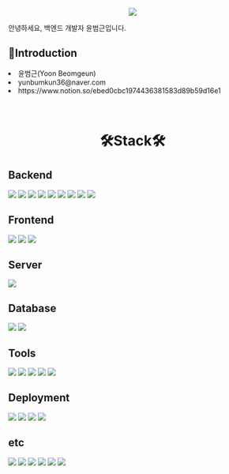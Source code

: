 
<p align='center'>
    <img src="https://capsule-render.vercel.app/api?type=waving&color=auto&height=300&section=header&text=YoonBeomgeun&fontSize=90&animation=fadeIn&fontAlignY=38&desc=&descAlignY=51&descAlign=62"/>
</p>
안녕하세요, 백엔드 개발자 윤범근입니다.

<div>
    <h2>🪪Introduction</h2>
    <li>
        윤범근(Yoon Beomgeun)
    </li>
    <li>
        yunbumkun36@naver.com
    </li>
    <li>
        https://www.notion.so/ebed0cbc1974436381583d89b59d16e1
    </li>
</div>
<br>
<br>
<div>
    <h1 align="center">🛠️Stack🛠️</h1>
</div>
<div>
    <h2>Backend</h2>
    <img src="https://img.shields.io/badge/Spring-6DB33F?style=flat&logo=Spring&logoColor=white"/>
    <img src="https://img.shields.io/badge/SpringBoot-6DB33F?style=flat&logo=Spring Boot&logoColor=white"/>
    <img src="https://img.shields.io/badge/SpringSecurity-6DB33F?style=flat&logo=Spring Security&logoColor=white"/>
    <img src="https://img.shields.io/badge/JPA-6DB33F?style=flat"/>
    <img src="https://img.shields.io/badge/Thymeleaf-005F0F?style=flat&logo=Thymeleaf&logoColor=white"/>
    <img src="https://img.shields.io/badge/JSP-FF4000?style=flat"/>
    <img src="https://img.shields.io/badge/Mybatis-424242?style=flat"/>
    <img src="https://img.shields.io/badge/Gradle-02303A?style=flat&logo=Gradle&logoColor=white"/>
    <img src="https://img.shields.io/badge/Apache Maven-C71A36?style=flat&logo=Apache Maven&logoColor=white"/>
</div>
<div>
    <h2>Frontend</h2>
    <img src="https://img.shields.io/badge/HTML5-E34F26?style=flat&logo=HTML5&logoColor=white"/>
    <img src="https://img.shields.io/badge/CSS3-1572B6?style=flat&logo=CSS3&logoColor=white"/>
    <img src="https://img.shields.io/badge/JavaScript-F7DF1E?style=flat&logo=JavaScript&logoColor=white"/>
</div>
<div>
    <h2>Server</h2>
    <img src="https://img.shields.io/badge/Apache Tomcat-F8DC75?style=flat&logo=Apache Tomcat&logoColor=white"/>
</div>
<div>
    <h2>Database</h2>
    <img src="https://img.shields.io/badge/MySQL-4479A1?style=flat&logo=MySQL&logoColor=white"/>
    <img src="https://img.shields.io/badge/MongoDB-47A248?style=flat&logo=MongoDB&logoColor=white"/>
</div>
<div>
    <h2>Tools</h2>
    <img src="https://img.shields.io/badge/STS-47A248?style=flat"/>
    <img src="https://img.shields.io/badge/IntelliJ IDEA-000000?style=flat&logo=IntelliJ IDEA&logoColor=white"/>
    <img src="https://img.shields.io/badge/Eclipse IDE-2C2255?style=flat&logo=Eclipse IDE&logoColor=white"/>
    <img src="https://img.shields.io/badge/Visual Studio Code-007ACC?style=flat&logo=Visual Studio Code&logoColor=white"/>
    <img src="https://img.shields.io/badge/DBeaver-382923?style=flat&logo=DBeaver&logoColor=white"/>
</div>
<div>
    <h2>Deployment</h2>
    <img src="https://img.shields.io/badge/Amazon EC2-FF9900?style=flat&logo=Amazon EC2&logoColor=white"/>
    <img src="https://img.shields.io/badge/Amazon S3-569A31?style=flat&logo=Amazon S3&logoColor=white"/>
    <img src="https://img.shields.io/badge/Amazon RDS-527FFF?style=flat&logo=Amazon RDS&logoColor=white"/>
    <img src="https://img.shields.io/badge/Netlify-00C7B7?style=flat&logo=Netlify&logoColor=white"/>
</div>
<div>
    <h2>etc</h2>
    <img src="https://img.shields.io/badge/Git-F05032?style=flat&logo=Git&logoColor=white"/>
    <img src="https://img.shields.io/badge/GitHub-181717?style=flat&logo=GitHub&logoColor=white"/>
    <img src="https://img.shields.io/badge/Slack-4A154B?style=flat&logo=Slack&logoColor=white"/>
    <img src="https://img.shields.io/badge/Notion-000000?style=flat&logo=Notion&logoColor=white"/>
    <img src="https://img.shields.io/badge/Figma-F24E1E?style=flat&logo=Figma&logoColor=white"/>
    <img src="https://img.shields.io/badge/Google Drive-4285F4?style=flat&logo=Google Drive&logoColor=white"/>
</div>
<!--![Mingddo's GitHub stats](https://github-readme-stats.vercel.app/api?username=깃허브아이디&include_all_commits=true&show_icons=true&theme=radical&count_private=true)-->
